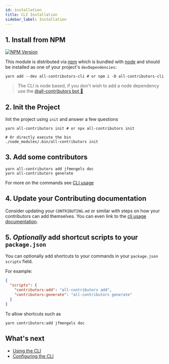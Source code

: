 ```yaml
---
id: installation
title: CLI Installation
sidebar_label: Installation
---
```



## 1. Install from NPM
<a href="https://www.npmjs.com/package/all-contributors-cli">
    <img src="https://img.shields.io/npm/v/all-contributors-cli.svg" alt="NPM Version" />
</a>

This module is distributed via [npm](https://www.npmjs.com/) which is bundled with [node](https://nodejs.org/) and
should be installed as one of your project's `devDependencies`:

```console
yarn add --dev all-contributors-cli # or npm i -D all-contributors-cli
```

> The CLI is node based, if you don't wish to add a node dependency use the [@all-contributors bot 🤖](../bot/overview)


## 2. Init the Project
Init the project using `init` and answer a few questions

```console
yarn all-contributors init # or npx all-contributors init 

# Or directly execute the bin
./node_modules/.bin/all-contributors init
```

## 3. Add some contributors
```console
yarn all-contributors add jfmengels doc
yarn all-contributors generate
```
For more on the commands see [CLI usage](usage)


## 4. Update your Contributing documentation
Consider updating your `CONTRIBUTING.md` or similar with steps on how your contributors can add themselves. You can even link to the [cli usage documentation](usage).


## 5. *Optionally* add shortcut scripts to your `package.json`
You can optionally add shortcuts to your commands in your `package.json` `scripts` field.

For example:
```json
{
  "scripts": {
    "contributors:add": "all-contributors add",
    "contributors:generate": "all-contributors generate"
  }
}
```

To allow shortcuts such as
```console
yarn contributors:add jfmengels doc
```


## What's next
- [Using the CLI](usage)
- [Configuring the CLI](configuration)

